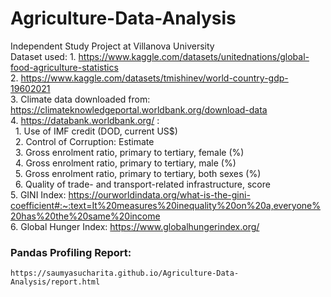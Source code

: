 # Agriculture-Data-Analysis
Independent Study Project at Villanova University <br />
Dataset used: 1. https://www.kaggle.com/datasets/unitednations/global-food-agriculture-statistics <br/>
	2. https://www.kaggle.com/datasets/tmishinev/world-country-gdp-19602021 <br/>
 	3. Climate data downloaded from: https://climateknowledgeportal.worldbank.org/download-data <br/>
  	4. https://databank.worldbank.org/ : <br/>
   		&nbsp; 1. Use of IMF credit (DOD, current US$) <br/>
     		&nbsp; 2. Control of Corruption: Estimate <br/>
       		&nbsp; 3. Gross enrolment ratio, primary to tertiary, female (%) <br/>
	 	&nbsp; 4. Gross enrolment ratio, primary to tertiary, male (%) <br/>
   		&nbsp; 5. Gross enrolment ratio, primary to tertiary, both sexes (%) <br/>
     		&nbsp; 6. Quality of trade- and transport-related infrastructure, score <br/>
       	5. GINI Index: https://ourworldindata.org/what-is-the-gini-coefficient#:~:text=It%20measures%20inequality%20on%20a,everyone%20has%20the%20same%20income <br/>
	6. Global Hunger Index: https://www.globalhungerindex.org/ <br/>
 ### Pandas Profiling Report: <br/>
 	https://saumyasucharita.github.io/Agriculture-Data-Analysis/report.html
